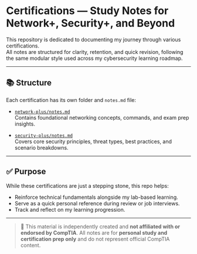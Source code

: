 # Certifications — Study Notes for Network+, Security+, and Beyond

This repository is dedicated to documenting my journey through various certifications.  
All notes are structured for clarity, retention, and quick revision, following the same modular style used across my cybersecurity learning roadmap.

---

## 📚 Structure

Each certification has its own folder and `notes.md` file:

- [`network-plus/notes.md`](network-plus/notes.md)  
  Contains foundational networking concepts, commands, and exam prep insights.

- [`security-plus/notes.md`](security-plus/notes.md)  
  Covers core security principles, threat types, best practices, and scenario breakdowns.

---

## ✅ Purpose

While these certifications are just a stepping stone, this repo helps:

- Reinforce technical fundamentals alongside my lab-based learning.
- Serve as a quick personal reference during review or job interviews.
- Track and reflect on my learning progression.

---

> 🚨 This material is independently created and **not affiliated with or endorsed by CompTIA**. All notes are for **personal study and certification prep only** and do not represent official CompTIA content.
